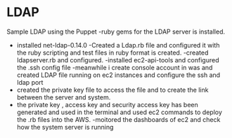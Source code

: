 # LDAP
Sample LDAP using the Puppet
-ruby gems for the LDAP server is installed.
- installed net-ldap-0.14.0
-Created a Ldap.rb file and configured it with the ruby scripting and test files in ruby format is created.
-created ldapserver.rb and configured.
-installed ec2-api-tools and configured the .ssh config file
-meanwhile i create console account in was and created LDAP file running on ec2 instances and configure the ssh and ldap port 
- created the private key file to access the file and to create the link between the server and system.
- the private key , access key and security access key has been generated and used in the terminal and used ec2 commands to deploy the .rb files into the AWS.
-moitored the dashboards of ec2 and check how the system server is running 
